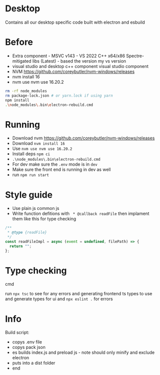 # Desktop

Contains all our desktop specific code built with electron and esbuild


# Before 

- Extra component - MSVC v143 - VS 2022 C++ x64/x86 Spectre-mitigated libs (Latest) - based the version my vs version
- visual studio and desktop c++ component visual studio component
- NVM https://github.com/coreybutler/nvm-windows/releases
- nvm install 16
- nvm use nvm use 16.20.2

```bash
rm -rf node_modules
rm package-lock.json # or yarn.lock if using yarn
npm install
.\node_modules\.bin\electron-rebuild.cmd
```

# Running

- Download nvm https://github.com/coreybutler/nvm-windows/releases
- Download `nvm install 16`
- Use `nvm use nvm use 16.20.2`
- Install deps `npm ci`
- `.\node_modules\.bin\electron-rebuild.cmd`
- For dev make sure the `.env` mode is in `dev`
- Make sure the front end is running in dev as well
- run `npm run start`


# Style guide

- Use plain js common js
- Write function defitions with ` * @callback readFile` then implament them like this for type checking 
```js
/**
 * @type {readFile}
 */
const readFileImpl = async (event = undefined, filePath) => {
  return "";
};
```

# Type checking

cmd

run `npx tsc` to see for any errors and generating frontend ts types to use and generate types for ui
and `npx eslint .` for errors


# Info 

Build script:
- copys .env file
- copys pack json
- es builds index.js and preload js - note should only minify and exclude electron
- puts into a dist folder
- end
